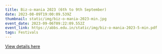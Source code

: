 ```yaml
---
title: Biz-o-mania 2023 (6th to 9th September)
date: 2023-08-09T19:00:09.539Z
thumbnail: static/img/biz-o-mania-2023-min.jpg
event_date: 2023-09-06T09:22:09.552Z
event_link: https://abbs.edu.in/static/img/biz-o-mania-2023-5-min.pdf
tags: Festivals
---
```

[View details here](https://abbs.edu.in/static/img/biz-o-mania-2023-5-min.pdf "File")